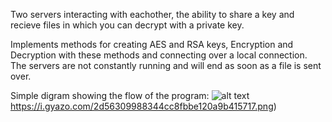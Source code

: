 Two servers interacting with eachother, the ability to share a key and recieve files in which you can decrypt with a private key.

Implements methods for creating AES and RSA keys, Encryption and Decryption with these methods and connecting over a local connection. The servers are not constantly running and will end as soon as a file is sent over. 


Simple digram showing the flow of the program: 
![alt text](https://i.gyazo.com/2d56309988344cc8fbbe120a9b415717.png)https://i.gyazo.com/2d56309988344cc8fbbe120a9b415717.png)
